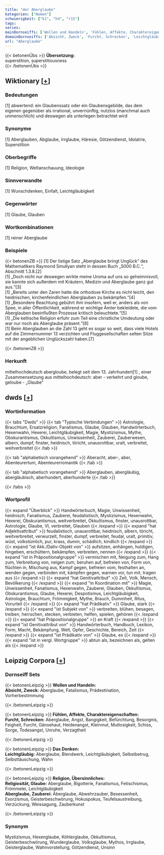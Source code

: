 ```yaml
---
title: "der Aberglaube"
kategorien: ["Nomen"]
schwierigkeit: ["k1", "h4", "r15"]
tags:
series:
mainDornseiffs: ['Wollen und Handeln', 'Fühlen, Affekte, Charaktereigenschaften', 'Das Denken', 'Religion, Übersinnliches']
domainDornseiffs: ['Absicht, Zweck', 'Furcht, Schrecken', 'Leichtgläubig', 'Religiosität, Glaube', 'Aberglaube, Zauberei']
url: "Aberglaube"
---
```


{{< betonenÜbs >}}
**Übersetzung:**  
superstition, superstitiousness  
{{< /betonenÜbs >}}

## Wiktionary [[+](https://de.wiktionary.org/wiki/Aberglaube)]

### Bedeutungen
[1] abwertend: ein Glaubenssatz oder ein Glaubensgebilde, das dem eigenen gegenüber als irrational, unvernünftig, nutzlos (manchmal auch unmenschlich) und deswegen als unterlegen betrachtet wird  

### Synonyme
[1] Aberglauben, Abglaube, Irrglaube, Häresie, Götzendienst, Idolatrie, Superstition  

### Oberbegriffe
[1] Religion, Weltanschauung, Ideologie  

### Sinnverwandte
[1] Wunschdenken, Einfalt, Leichtgläubigkeit  

### Gegenwörter
[1] Glaube, Glauben  

### Wortkombinationen
[1] reiner Aberglaube  

### Beispiele
{{< betonenZB >}}
[1] Der listige Satz „Aberglaube bringt Unglück“ des Mathematikers Raymond Smullyan steht in dessen Buch „5000 B.C.“, Abschnitt 1.3.8.[2]  
[1] „Doch nicht nur deswegen wirkte meine Uroma auf uns so geheimnisvoll, sie kannte sich außerdem mit Kräutern, Medizin und Aberglaube ganz gut aus.“[3]  
[1] „Bereits unter den Zaren hatte die orthodoxe Kirche es nicht leicht, den heidnischen, kirchenfeindlichen Aberglauben zu bekämpfen.“[4]  
[1] „Besondere Beachtung gebührt ihm insofern, weil er, anders als von Spee, in aller Öffentlichkeit, während er wichtige Ämter bekleidete, die vom Aberglauben beeinflußten Prozesse kritisch beleuchtete.“[5]  
[1] „Die keltische Religion erfuhr zum Teil eine christliche Umdeutung oder war nur noch als Aberglaube präsent.“[6]  
[1] Beim Aberglauben an die Zahl 13 geht es sogar so weit, dass viele Hotels auf die Zimmernummer 13 verzichten und Fluggesellschaften selten Sitze mit der angeblichen Unglückszahl haben.[7]  

{{< /betonenZB >}}
### Herkunft
mittelhochdeutsch abergloube, belegt seit dem 13. Jahrhundert[1] , einer Zusammensetzung aus mittelhochdeutsch: aber - verkehrt und gloube, geloube - „Glaube“  



## dwds [[+](https://www.dwds.de/wb/Aberglaube)]

### Wortinformation
{{< tabs "Dwds" >}}
{{< tab "Typische Verbindungen" >}}
Astrologie, Brauchtum, Ersatzreligion, Fanatismus, Glaube, Glauben, Handwörterbuch, Hexenwahn, Hexerei, Leichtgläubigkeit, Magie, Mystizismus, Mythe, Obskurantismus, Okkultismus, Unwissenheit, Zauberei, Zauberwesen, albern, dumpf, finster, heidnisch, töricht, unausrottbar, uralt, verbreitet, weitverbreitet
{{< /tab >}}

{{< tab "alphabetisch vorangehend" >}}
Aberacht, aber-, aber, Abenteurertum, Abenteurerromantik
{{< /tab >}}

{{< tab "alphabetisch vorangehend" >}}
Aberglauben, abergläubig, abergläubisch, aberhundert, aberhunderte
{{< /tab >}}

{{< /tabs >}}

### Wortprofil
{{< expand "Überblick" >}} Handwörterbuch, Magie, Unwissenheit, heidnisch, Fanatismus, Zauberei, feudalistisch, Mystizismus, Hexenwahn, Hexerei, Obskurantismus, weitverbreitet, Okkultismus, finster, unausrottbar, Astrologie, Glaube, VI, verbreitet, Glauben {{< /expand >}}
{{< expand "hat Adjektivattribut" >}} feudalistisch, unausrottbar, heidnisch, albern, töricht, weitverbreitet, verwurzelt, finster, dumpf, verbreitet, feudal, uralt, primitiv, wüst, volkstümlich, pur, krass, dumm, schädlich, kindlich {{< /expand >}}
{{< expand "ist Akk./Dativ-Objekt von" >}} aufsitzen, anhängen, huldigen, hingeben, erschüttern, bekämpfen, verbreiten, nennen {{< /expand >}}
{{< expand "ist in Präpositionalgruppe" >}} vermischen mit, Neigung zum, Hang zum, Verbreitung von, neigen zum, beruhen auf, befreien von, Form von, flüchten in, Mischung aus, Kampf gegen, befreien vom, festhalten an, wenden gegen, verbinden mit, kämpfen gegen, warnen vor, tun mit, tragen aus {{< /expand >}}
{{< expand "hat Genitivattribut" >}} Zeit, Volk, Mensch, Bevölkerung {{< /expand >}}
{{< expand "in Koordination mit" >}} Magie, Unwissenheit, Fanatismus, Hexenwahn, Zauberei, Glauben, Okkultismus, Obskurantismus, Glaube, Hexerei, Despotismus, Leichtgläubigkeit, Astrologie, Brauchtum, Frömmigkeit, Mythe, Brauch, Dummheit, Ritus, Vorurteil {{< /expand >}}
{{< expand "hat Prädikativ" >}} Glaube, stark {{< /expand >}}
{{< expand "ist Subjekt von" >}} verbreiten, blühen, besagen, treiben, herrschen, stecken, verbieten, helfen, spielen, gehören {{< /expand >}}
{{< expand "hat Präpositionalgruppe" >}} an Kraft {{< /expand >}}
{{< expand "ist Genitivattribut von" >}} Handwörterbuch, Handbuch, Lexikon, Form, Macht, Bekämpfung, Welt, Opfer, Geschichte, Bereich, Zeit {{< /expand >}}
{{< expand "ist Prädikativ von" >}} Glaube, es {{< /expand >}}
{{< expand "ist in vergl. Wortgruppe" >}} abtun als, bezeichnen als, gelten als {{< /expand >}}

## Leipzig Corpora [[+](https://corpora.uni-leipzig.de/en/res?word=Aberglaube&corpusId=deu_newscrawl-public_2018)]

### Dornseiff Sets
{{< betonenLeipzig >}}
**Wollen und Handeln:**  
**Absicht, Zweck:** Aberglaube, Fatalismus, Prädestination, Vorherbestimmung  

{{< /betonenLeipzig >}}


{{< betonenLeipzig >}}
**Fühlen, Affekte, Charaktereigenschaften:**  
**Furcht, Schrecken:** Aberglaube, Angst, Bangigkeit, Befürchtung, Besorgnis, Feigheit, Furcht, Gänsehaut, Heidenangst, Kleinmut, Mutlosigkeit, Schiss, Sorge, Todesangst, Unruhe, Verzagtheit  

{{< /betonenLeipzig >}}


{{< betonenLeipzig >}}
**Das Denken:**  
**Leichtgläubig:** Aberglaube, Blendwerk, Leichtgläubigkeit, Selbstbetrug, Selbsttäuschung, Wahn  

{{< /betonenLeipzig >}}


{{< betonenLeipzig >}}
**Religion, Übersinnliches:**  
**Religiosität, Glaube:** Aberglaube, Bigotterie, Fanatismus, Fetischismus, Frömmelei, Leichtgläubigkeit  
**Aberglaube, Zauberei:** Aberglaube, Abwehrzauber, Besessenheit, Exorzismus, Geisterbeschwörung, Hokuspokus, Teufelsaustreibung, Verzückung, Weissagung, Zauberkunst  

{{< /betonenLeipzig >}}

### Synonym
Mystizismus, Hexenglaube, Köhlerglaube, Okkultismus, Geisterbeschwörung, Wunderglaube, Volksglaube, Mythos, Irrglaube, Geisterglaube, Wahnvorstellung, Götzendienst, Unsinn

